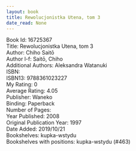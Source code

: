 ```yaml
---
layout: book
title: Rewolucjonistka Utena, tom 3
date_read: None
---
```


Book Id: 16725367<br />
Title: Rewolucjonistka Utena, tom 3<br />
Author: Chiho Saitō<br />
Author l-f: Saitō, Chiho<br />
Additional Authors: Aleksandra Watanuki<br />
ISBN: <br />
ISBN13: 9788361023227<br />
My Rating: 0<br />
Average Rating: 4.05<br />
Publisher: Waneko<br />
Binding: Paperback<br />
Number of Pages: <br />
Year Published: 2008<br />
Original Publication Year: 1997<br />
Date Added: 2019/10/21<br />
Bookshelves: kupka-wstydu<br />
Bookshelves with positions: kupka-wstydu (#463)<br />

